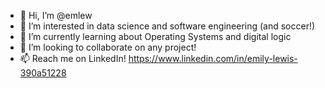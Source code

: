 - 👋 Hi, I’m @emlew
- 👀 I’m interested in data science and software engineering (and soccer!)
- 🌱 I’m currently learning about Operating Systems and digital logic
- 💞️ I’m looking to collaborate on any project!
- 📫 Reach me on LinkedIn! https://www.linkedin.com/in/emily-lewis-390a51228

<!---
emlew/emlew is a ✨ special ✨ repository because its `README.md` (this file) appears on your GitHub profile.
You can click the Preview link to take a look at your changes.
--->
